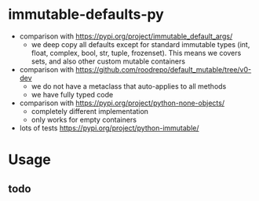 # immutable-defaults-py

- comparison with <https://pypi.org/project/immutable_default_args/>
  - we deep copy all defaults except for standard immutable types (int, float, complex, bool, str, tuple, frozenset). This means we covers sets, and also other custom mutable containers
- comparison with <https://github.com/roodrepo/default_mutable/tree/v0-dev>
  - we do not have a metaclass that auto-applies to all methods
  - we have fully typed code
- comparison with <https://pypi.org/project/python-none-objects/>
  - completely different implementation
  - only works for empty containers
- lots of tests
<https://pypi.org/project/python-immutable/>

# Usage

## todo
